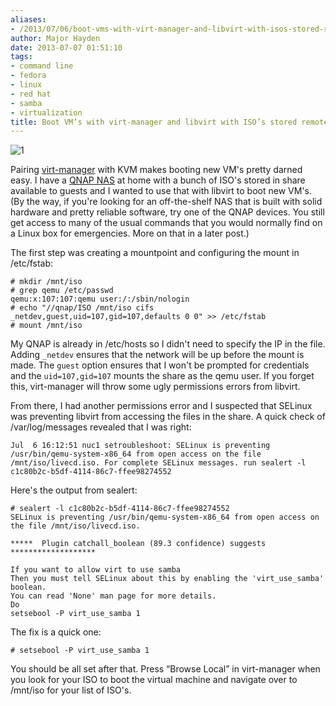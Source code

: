 ```yaml
---
aliases:
- /2013/07/06/boot-vms-with-virt-manager-and-libvirt-with-isos-stored-remotely-via-sambacifs/
author: Major Hayden
date: 2013-07-07 01:51:10
tags:
- command line
- fedora
- linux
- red hat
- samba
- virtualization
title: Boot VM’s with virt-manager and libvirt with ISO’s stored remotely via samba/cifs
---
```


![1]

Pairing [virt-manager][2] with KVM makes booting new VM's pretty darned easy. I have a [QNAP NAS][3] at home with a bunch of ISO's stored in share available to guests and I wanted to use that with libvirt to boot new VM's. (By the way, if you're looking for an off-the-shelf NAS that is built with solid hardware and pretty reliable software, try one of the QNAP devices. You still get access to many of the usual commands that you would normally find on a Linux box for emergencies. More on that in a later post.)

The first step was creating a mountpoint and configuring the mount in /etc/fstab:

```
# mkdir /mnt/iso
# grep qemu /etc/passwd
qemu:x:107:107:qemu user:/:/sbin/nologin
# echo "//qnap/ISO /mnt/iso cifs    _netdev,guest,uid=107,gid=107,defaults 0 0" >> /etc/fstab
# mount /mnt/iso
```

My QNAP is already in /etc/hosts so I didn't need to specify the IP in the file. Adding `_netdev` ensures that the network will be up before the mount is made. The `guest` option ensures that I won't be prompted for credentials and the `uid=107,gid=107` mounts the share as the qemu user. If you forget this, virt-manager will throw some ugly permissions errors from libvirt.

From there, I had another permissions error and I suspected that SELinux was preventing libvirt from accessing the files in the share. A quick check of /var/log/messages revealed that I was right:

```
Jul  6 16:12:51 nuc1 setroubleshoot: SELinux is preventing /usr/bin/qemu-system-x86_64 from open access on the file /mnt/iso/livecd.iso. For complete SELinux messages. run sealert -l c1c80b2c-b5df-4114-86c7-ffee98274552
```

Here's the output from sealert:

```
# sealert -l c1c80b2c-b5df-4114-86c7-ffee98274552
SELinux is preventing /usr/bin/qemu-system-x86_64 from open access on the file /mnt/iso/livecd.iso.

*****  Plugin catchall_boolean (89.3 confidence) suggests  *******************

If you want to allow virt to use samba
Then you must tell SELinux about this by enabling the 'virt_use_samba' boolean.
You can read 'None' man page for more details.
Do
setsebool -P virt_use_samba 1
```

The fix is a quick one:

```
# setsebool -P virt_use_samba 1
```

You should be all set after that. Press &#8220;Browse Local&#8221; in virt-manager when you look for your ISO to boot the virtual machine and navigate over to /mnt/iso for your list of ISO's.

 [1]: https://major.io/wp-content/uploads/2013/07/qnap.jpg
 [2]: http://virt-manager.org/
 [3]: http://www.qnap.com/en/?lang=en&sn=822&c=1655&sc=1656&t=1660&n=6703